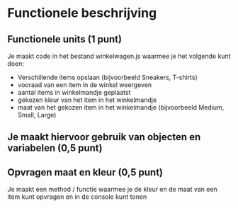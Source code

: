 # Functionele beschrijving

## Functionele units (1 punt)
Je maakt code in het bestand winkelwagen.js waarmee je het volgende kunt doen:

- Verschillende items opslaan (bijvoorbeeld Sneakers, T-shirts) 
- vooraad van een item in de winkel weergeven
- aantal items in winkelmandje geplaatst
- gekozen kleur van het item in het winkelmandje
- maat van het gekozen item  in het winkelmandje (bijvoorbeeld Medium, Small, Large)

## Je maakt hiervoor gebruik van objecten en variabelen (0,5 punt)

## Opvragen maat en kleur (0,5 punt)
Je maakt een method / functie waarmee je de kleur en de maat van een item kunt opvragen en in de console kunt tonen

